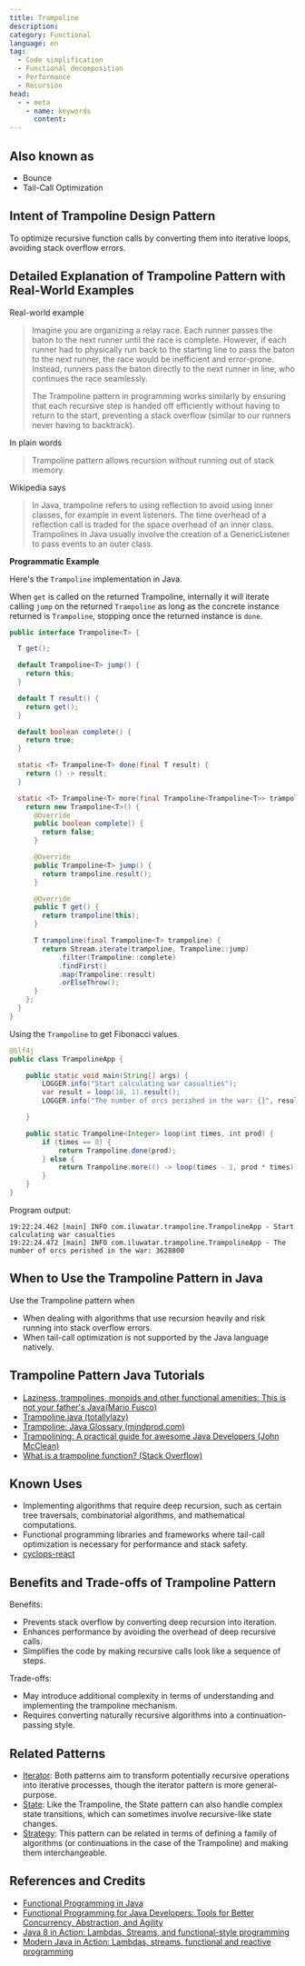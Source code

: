 ```yaml
---
title: Trampoline
description:
category: Functional
language: en
tag:
  - Code simplification
  - Functional decomposition
  - Performance
  - Recursion
head:
  - - meta
    - name: keywords
      content:
---
```


## Also known as

* Bounce
* Tail-Call Optimization

## Intent of Trampoline Design Pattern

To optimize recursive function calls by converting them into iterative loops, avoiding stack overflow errors.

## Detailed Explanation of Trampoline Pattern with Real-World Examples

Real-world example

> Imagine you are organizing a relay race. Each runner passes the baton to the next runner until the race is complete. However, if each runner had to physically run back to the starting line to pass the baton to the next runner, the race would be inefficient and error-prone. Instead, runners pass the baton directly to the next runner in line, who continues the race seamlessly.
>
> The Trampoline pattern in programming works similarly by ensuring that each recursive step is handed off efficiently without having to return to the start, preventing a stack overflow (similar to our runners never having to backtrack).

In plain words

> Trampoline pattern allows recursion without running out of stack memory. 

Wikipedia says

> In Java, trampoline refers to using reflection to avoid using inner classes, for example in event listeners. The time overhead of a reflection call is traded for the space overhead of an inner class. Trampolines in Java usually involve the creation of a GenericListener to pass events to an outer class.

**Programmatic Example**

Here's the `Trampoline` implementation in Java.

When `get` is called on the returned Trampoline, internally it will iterate calling `jump` on the returned `Trampoline` as long as the concrete instance returned is `Trampoline`, stopping once the returned instance is `done`.

```java
public interface Trampoline<T> {

  T get();

  default Trampoline<T> jump() {
    return this;
  }

  default T result() {
    return get();
  }

  default boolean complete() {
    return true;
  }

  static <T> Trampoline<T> done(final T result) {
    return () -> result;
  }

  static <T> Trampoline<T> more(final Trampoline<Trampoline<T>> trampoline) {
    return new Trampoline<T>() {
      @Override
      public boolean complete() {
        return false;
      }

      @Override
      public Trampoline<T> jump() {
        return trampoline.result();
      }

      @Override
      public T get() {
        return trampoline(this);
      }

      T trampoline(final Trampoline<T> trampoline) {
        return Stream.iterate(trampoline, Trampoline::jump)
            .filter(Trampoline::complete)
            .findFirst()
            .map(Trampoline::result)
            .orElseThrow();
      }
    };
  }
}
```

Using the `Trampoline` to get Fibonacci values.

```java
@Slf4j
public class TrampolineApp {

    public static void main(String[] args) {
        LOGGER.info("Start calculating war casualties");
        var result = loop(10, 1).result();
        LOGGER.info("The number of orcs perished in the war: {}", result);

    }

    public static Trampoline<Integer> loop(int times, int prod) {
        if (times == 0) {
            return Trampoline.done(prod);
        } else {
            return Trampoline.more(() -> loop(times - 1, prod * times));
        }
    }
}
```

Program output:

```
19:22:24.462 [main] INFO com.iluwatar.trampoline.TrampolineApp - Start calculating war casualties
19:22:24.472 [main] INFO com.iluwatar.trampoline.TrampolineApp - The number of orcs perished in the war: 3628800
```

## When to Use the Trampoline Pattern in Java

Use the Trampoline pattern when

* When dealing with algorithms that use recursion heavily and risk running into stack overflow errors.
* When tail-call optimization is not supported by the Java language natively.

## Trampoline Pattern Java Tutorials

* [Laziness, trampolines, monoids and other functional amenities: This is not your father's Java(Mario Fusco)](https://www.slideshare.net/mariofusco/lazine)
* [Trampoline.java (totallylazy)](https://github.com/bodar/totallylazy/blob/master/src/com/googlecode/totallylazy/Trampoline.java)
* [Trampoline: Java Glossary (mindprod.com)](http://mindprod.com/jgloss/trampoline.html)
* [Trampolining: A practical guide for awesome Java Developers (John McClean)](https://medium.com/@johnmcclean/trampolining-a-practical-guide-for-awesome-java-developers-4b657d9c3076)
* [What is a trampoline function? (Stack Overflow)](https://stackoverflow.com/questions/189725/what-is-a-trampoline-function)

## Known Uses

* Implementing algorithms that require deep recursion, such as certain tree traversals, combinatorial algorithms, and mathematical computations.
* Functional programming libraries and frameworks where tail-call optimization is necessary for performance and stack safety.
* [cyclops-react](https://github.com/aol/cyclops-react)

## Benefits and Trade-offs of Trampoline Pattern

Benefits:

* Prevents stack overflow by converting deep recursion into iteration.
* Enhances performance by avoiding the overhead of deep recursive calls.
* Simplifies the code by making recursive calls look like a sequence of steps.

Trade-offs:

* May introduce additional complexity in terms of understanding and implementing the trampoline mechanism.
* Requires converting naturally recursive algorithms into a continuation-passing style.

## Related Patterns

* [Iterator](https://java-design-patterns.com/patterns/iterator/): Both patterns aim to transform potentially recursive operations into iterative processes, though the iterator pattern is more general-purpose.
* [State](https://java-design-patterns.com/patterns/state/): Like the Trampoline, the State pattern can also handle complex state transitions, which can sometimes involve recursive-like state changes.
* [Strategy](https://java-design-patterns.com/patterns/strategy/): This pattern can be related in terms of defining a family of algorithms (or continuations in the case of the Trampoline) and making them interchangeable.

## References and Credits

* [Functional Programming in Java](https://amzn.to/3JUIc5Q)
* [Functional Programming for Java Developers: Tools for Better Concurrency, Abstraction, and Agility](https://amzn.to/4dRu4rJ)
* [Java 8 in Action: Lambdas, Streams, and functional-style programming](https://amzn.to/3QCmGXs)
* [Modern Java in Action: Lambdas, streams, functional and reactive programming](https://amzn.to/3yxdu0g)
